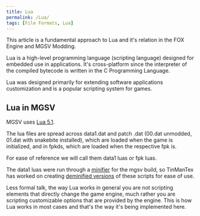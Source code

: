 ```yaml
---
title: Lua
permalink: /Lua/
tags: [File Formats, Lua]
---
```


This article is a fundamental approach to Lua and it's relation in the
FOX Engine and MGSV Modding.

Lua is a high-level programming language (scripting language) designed
for embedded use in applications. It's cross-platform since the
interpreter of the compiled bytecode is written in the C Programming
Language.

Lua was designed primarily for extending software applications
customization and is a popular scripting system for games.

## Lua in MGSV

MGSV uses [Lua 5.1](https://www.lua.org/manual/5.1/).

The lua files are spread across data1.dat and patch .dat (00.dat
unmodded, 01.dat with snakebite installed), which are loaded when the
game is initialized, and in fpkds, which are loaded when the respective
fpk is.

For ease of reference we will call them data1 luas or fpk luas.

The data1 luas were run through a
[minifier](https://en.wikipedia.org/wiki/Minification_\(programming\))
for the mgsv build, so TinManTex has worked on creating [deminified
versions](https://github.com/TinManTex/mgsv-deminified-lua) of these
scripts for ease of use.

Less formal talk, the way Lua works in general you are not scripting
elements that directly change the game engine, much rather you are
scripting customizable options that are provided by the engine. This is
how Lua works in most cases and that's the way it's being implemented
here.